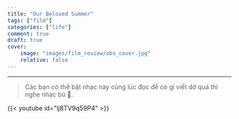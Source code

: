 ```yaml
---
title: "Our Beloved Summer"
tags: ["film"]
categories: ["life"]
comment: true
draft: true
cover:
    image: "images/film_review/obs_cover.jpg"
    relative: false
---
```


---
> Các bạn có thể bật nhạc này cùng lúc đọc để có gì viết dở quá thì nghe nhạc bù 🫡.

{{< youtube id="lj8TV9q59P4" >}}